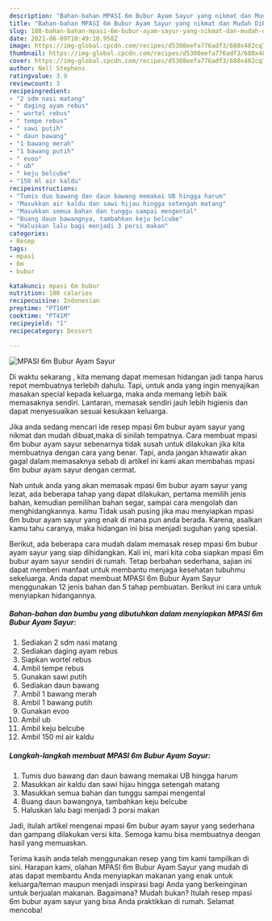 ```yaml
---
description: "Bahan-bahan MPASI 6m Bubur Ayam Sayur yang nikmat dan Mudah Dibuat"
title: "Bahan-bahan MPASI 6m Bubur Ayam Sayur yang nikmat dan Mudah Dibuat"
slug: 188-bahan-bahan-mpasi-6m-bubur-ayam-sayur-yang-nikmat-dan-mudah-dibuat
date: 2021-06-09T10:49:10.958Z
image: https://img-global.cpcdn.com/recipes/d5308eefa776adf3/680x482cq70/mpasi-6m-bubur-ayam-sayur-foto-resep-utama.jpg
thumbnail: https://img-global.cpcdn.com/recipes/d5308eefa776adf3/680x482cq70/mpasi-6m-bubur-ayam-sayur-foto-resep-utama.jpg
cover: https://img-global.cpcdn.com/recipes/d5308eefa776adf3/680x482cq70/mpasi-6m-bubur-ayam-sayur-foto-resep-utama.jpg
author: Nell Stephens
ratingvalue: 3.9
reviewcount: 3
recipeingredient:
- "2 sdm nasi matang"
- " daging ayam rebus"
- " wortel rebus"
- " tempe rebus"
- " sawi putih"
- " daun bawang"
- "1 bawang merah"
- "1 bawang putih"
- " evoo"
- " ub"
- " keju belcube"
- "150 ml air kaldu"
recipeinstructions:
- "Tumis duo bawang dan daun bawang memakai UB hingga harum"
- "Masukkan air kaldu dan sawi hijau hingga setengah matang"
- "Masukkan semua bahan dan tunggu sampai mengental"
- "Buang daun bawangnya, tambahkan keju belcube"
- "Haluskan lalu bagi menjadi 3 porsi makan"
categories:
- Resep
tags:
- mpasi
- 6m
- bubur

katakunci: mpasi 6m bubur 
nutrition: 100 calories
recipecuisine: Indonesian
preptime: "PT16M"
cooktime: "PT41M"
recipeyield: "1"
recipecategory: Dessert

---
```



![MPASI 6m Bubur Ayam Sayur](https://img-global.cpcdn.com/recipes/d5308eefa776adf3/680x482cq70/mpasi-6m-bubur-ayam-sayur-foto-resep-utama.jpg)

Di waktu  sekarang , kita memang dapat memesan hidangan jadi tanpa harus repot membuatnya terlebih dahulu. Tapi, untuk anda yang ingin menyajikan masakan special kepada keluarga, maka anda memang lebih baik memasaknya sendiri. Lantaran, memasak sendiri jauh lebih higienis dan dapat menyesuaikan sesuai kesukaan keluarga.

Jika anda sedang mencari ide resep mpasi 6m bubur ayam sayur yang nikmat dan mudah dibuat,maka di sinilah tempatnya. Cara membuat mpasi 6m bubur ayam sayur  sebenarnya tidak susah untuk dilakukan jika kita membuatnya dengan cara yang benar. Tapi, anda jangan khawatir akan gagal dalam memasaknya 
sebab di artikel ini kami akan membahas mpasi 6m bubur ayam sayur dengan cermat.  



Nah untuk anda yang akan memasak mpasi 6m bubur ayam sayur yang lezat, ada beberapa tahap yang dapat dilakukan, pertama memilih jenis bahan, kemudian pemilihan bahan segar, sampai cara mengolah dan menghidangkannya. kamu Tidak usah pusing jika mau menyiapkan mpasi 6m bubur ayam sayur yang enak di mana pun anda berada. Karena, asalkan kamu  tahu caranya, maka hidangan ini bisa menjadi suguhan yang spesial.

Berikut, ada beberapa cara mudah dalam memasak resep mpasi 6m bubur ayam sayur yang siap dihidangkan. Kali ini, mari kita coba siapkan mpasi 6m bubur ayam sayur sendiri di rumah. Tetap berbahan sederhana, sajian ini dapat memberi manfaat untuk membantu menjaga kesehatan tubuhmu sekeluarga. Anda dapat membuat MPASI 6m Bubur Ayam Sayur menggunakan 12 jenis bahan dan 5 tahap pembuatan. Berikut ini cara untuk menyiapkan hidangannya.

<!--inarticleads1-->

##### Bahan-bahan dan bumbu yang dibutuhkan dalam menyiapkan MPASI 6m Bubur Ayam Sayur:

1. Sediakan 2 sdm nasi matang
1. Sediakan  daging ayam rebus
1. Siapkan  wortel rebus
1. Ambil  tempe rebus
1. Gunakan  sawi putih
1. Sediakan  daun bawang
1. Ambil 1 bawang merah
1. Ambil 1 bawang putih
1. Gunakan  evoo
1. Ambil  ub
1. Ambil  keju belcube
1. Ambil 150 ml air kaldu




<!--inarticleads2-->

##### Langkah-langkah membuat MPASI 6m Bubur Ayam Sayur:

1. Tumis duo bawang dan daun bawang memakai UB hingga harum
1. Masukkan air kaldu dan sawi hijau hingga setengah matang
1. Masukkan semua bahan dan tunggu sampai mengental
1. Buang daun bawangnya, tambahkan keju belcube
1. Haluskan lalu bagi menjadi 3 porsi makan




Jadi, itulah artikel mengenai  mpasi 6m bubur ayam sayur  yang sederhana dan gampang dilakukan versi kita. Semoga kamu bisa membuatnya dengan hasil yang memuaskan. 

Terima kasih anda telah menggunakan resep yang tim kami tampilkan di sini. Harapan kami, olahan  MPASI 6m Bubur Ayam Sayur yang mudah di atas dapat membantu Anda menyiapkan makanan yang enak untuk keluarga/teman maupun menjadi inspirasi bagi Anda yang berkeinginan untuk berjualan makanan. Bagaimana? Mudah bukan? Itulah resep mpasi 6m bubur ayam sayur yang bisa Anda praktikkan di rumah. Selamat mencoba!

